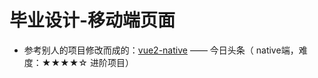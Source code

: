 # 毕业设计-移动端页面

- 参考别人的项目修改而成的：[vue2-native](https://github.com/uncleLian/vue2-native) —— 今日头条（ native端，难度：★★★★☆ 进阶项目）
